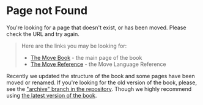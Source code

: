 # Page not Found

You're looking for a page that doesn't exist, or has been moved. Please check the URL and try again.

> Here are the links you may be looking for:
>
>- [The Move Book](/) - the main page of the book
>- [The Move Reference](/reference) - the Move Language Reference
>

Recently we updated the structure of the book and some pages have been moved or renamed. If you're looking for the old version of the book, please, see the ["archive" branch in the repository](https://github.com/MystenLabs/move-book/tree/archive). Though we highly recommend using [the latest version of the book](/).
